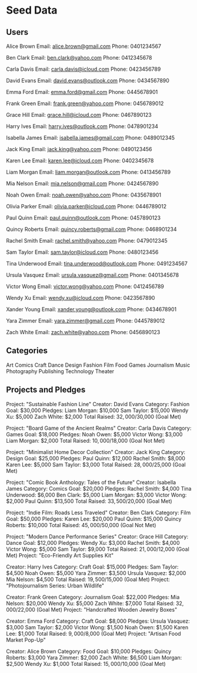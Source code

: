# Seed Data
## Users
Alice Brown
Email: alice.brown@gmail.com
Phone: 0401234567

Ben Clark
Email: ben.clark@yahoo.com
Phone: 0412345678

Carla Davis
Email: carla.davis@icloud.com
Phone: 0423456789

David Evans
Email: david.evans@outlook.com
Phone: 0434567890

Emma Ford
Email: emma.ford@gmail.com
Phone: 0445678901

Frank Green
Email: frank.green@yahoo.com
Phone: 0456789012

Grace Hill
Email: grace.hill@icloud.com
Phone: 0467890123

Harry Ives
Email: harry.ives@outlook.com
Phone: 0478901234

Isabella James
Email: isabella.james@gmail.com
Phone: 0489012345

Jack King
Email: jack.king@yahoo.com
Phone: 0490123456

Karen Lee
Email: karen.lee@icloud.com
Phone: 0402345678

Liam Morgan
Email: liam.morgan@outlook.com
Phone: 0413456789

Mia Nelson
Email: mia.nelson@gmail.com
Phone: 0424567890

Noah Owen
Email: noah.owen@yahoo.com
Phone: 0435678901

Olivia Parker
Email: olivia.parker@icloud.com
Phone: 0446789012

Paul Quinn
Email: paul.quinn@outlook.com
Phone: 0457890123

Quincy Roberts
Email: quincy.roberts@gmail.com
Phone: 0468901234

Rachel Smith
Email: rachel.smith@yahoo.com
Phone: 0479012345

Sam Taylor
Email: sam.taylor@icloud.com
Phone: 0480123456

Tina Underwood
Email: tina.underwood@outlook.com
Phone: 0491234567

Ursula Vasquez
Email: ursula.vasquez@gmail.com
Phone: 0401345678

Victor Wong
Email: victor.wong@yahoo.com
Phone: 0412456789

Wendy Xu
Email: wendy.xu@icloud.com
Phone: 0423567890

Xander Young
Email: xander.young@outlook.com
Phone: 0434678901

Yara Zimmer
Email: yara.zimmer@gmail.com
Phone: 0445789012

Zach White
Email: zach.white@yahoo.com
Phone: 0456890123

## Categories
Art
Comics
Craft
Dance
Design
Fashion
Film
Food
Games
Journalism
Music
Photography
Publishing
Technology 
Theater

## Projects and Pledges
Project: "Sustainable Fashion Line"
Creator: David Evans
Category: Fashion
Goal: $30,000
Pledges:
Liam Morgan: $10,000
Sam Taylor: $15,000
Wendy Xu: $5,000
Zach White: $2,000
Total Raised: $32,000/$30,000 (Goal Met)

Project: "Board Game of the Ancient Realms"
Creator: Carla Davis
Category: Games
Goal: $18,000
Pledges:
Noah Owen: $5,000
Victor Wong: $3,000
Liam Morgan: $2,000
Total Raised: $10,000/$18,000 (Goal Not Met)

Project: "Minimalist Home Decor Collection"
Creator: Jack King
Category: Design
Goal: $25,000
Pledges:
Paul Quinn: $12,000
Rachel Smith: $8,000
Karen Lee: $5,000
Sam Taylor: $3,000
Total Raised: $28,000/$25,000 (Goal Met)

Project: "Comic Book Anthology: Tales of the Future"
Creator: Isabella James
Category: Comics
Goal: $20,000
Pledges:
Rachel Smith: $4,000
Tina Underwood: $6,000
Ben Clark: $5,000
Liam Morgan: $3,000
Victor Wong: $2,000
Paul Quinn: $13,500
Total Raised: $33,500/$20,000 (Goal Met)

Project: "Indie Film: Roads Less Traveled"
Creator: Ben Clark
Category: Film
Goal: $50,000
Pledges:
Karen Lee: $20,000
Paul Quinn: $15,000
Quincy Roberts: $10,000
Total Raised: $45,000/$50,000 (Goal Not Met)

Project: "Modern Dance Performance Series"
Creator: Grace Hill
Category: Dance
Goal: $12,000
Pledges:
Wendy Xu: $3,000
Rachel Smith: $4,000
Victor Wong: $5,000
Sam Taylor: $9,000
Total Raised: $21,000/$12,000 (Goal Met)
Project: "Eco-Friendly Art Supplies Kit"

Creator: Harry Ives
Category: Craft
Goal: $15,000
Pledges:
Sam Taylor: $4,500
Noah Owen: $5,000
Yara Zimmer: $3,500
Ursula Vasquez: $2,000
Mia Nelson: $4,500
Total Raised: $19,500/$15,000 (Goal Met)
Project: "Photojournalism Series: Urban Wildlife"

Creator: Frank Green
Category: Journalism
Goal: $22,000
Pledges:
Mia Nelson: $20,000
Wendy Xu: $5,000
Zach White: $7,000
Total Raised: $32,000/$22,000 (Goal Met)
Project: "Handcrafted Wooden Jewelry Boxes"

Creator: Emma Ford
Category: Craft
Goal: $8,000
Pledges:
Ursula Vasquez: $3,000
Sam Taylor: $2,000
Victor Wong: $1,500
Noah Owen: $1,500
Karen Lee: $1,000
Total Raised: $9,000/$8,000 (Goal Met)
Project: "Artisan Food Market Pop-Up"

Creator: Alice Brown
Category: Food
Goal: $10,000
Pledges:
Quincy Roberts: $3,000
Yara Zimmer: $2,000
Zach White: $6,500
Liam Morgan: $2,500
Wendy Xu: $1,000
Total Raised: $15,000/$10,000 (Goal Met)


